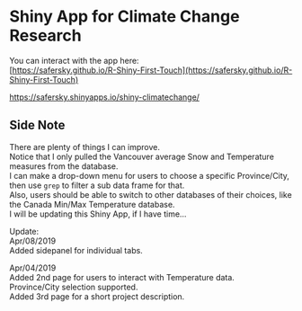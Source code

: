 # Shiny App for Climate Change Research
You can interact with the app here:  
[https://safersky.github.io/R-Shiny-First-Touch](https://safersky.github.io/R-Shiny-First-Touch)

https://safersky.shinyapps.io/shiny-climatechange/

## Side Note
There are plenty of things I can improve.  
Notice that I only pulled the Vancouver average Snow and Temperature measures from the database.  
I can make a drop-down menu for users to choose a specific Province/City, then use `grep` to filter a sub data frame for that.  
Also, users should be able to switch to other databases of their choices, like the Canada Min/Max Temperature database.  
I will be updating this Shiny App, if I have time…  

Update:  
Apr/08/2019  
Added sidepanel for individual tabs.  

Apr/04/2019  
Added 2nd page for users to interact with Temperature data.  
Province/City selection supported.  
Added 3rd page for a short project description.  
